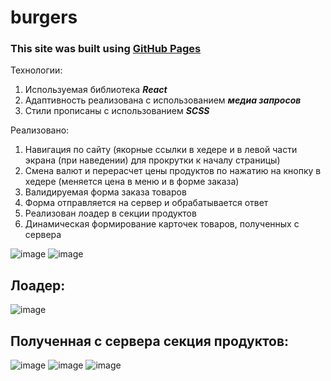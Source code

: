 # burgers

### **This site was built using [GitHub Pages](https://ilavr18.github.io/burgers/)**

Технологии:
1. Используемая библиотека ***React***
2. Адаптивность реализована с использованием ***медиа запросов***
3. Стили прописаны с использованием ***SCSS***

Реализовано:
1. Навигация по сайту (якорные ссылки в хедере и в левой части экрана (при наведении) для прокрутки к началу страницы)
2. Смена валют и перерасчет цены продуктов по нажатию на кнопку в хедере (меняется цена в меню и в форме заказа)
3. Валидируемая форма заказа товаров
4. Форма отправляется на сервер и обрабатывается ответ
5. Реализован лоадер в секции продуктов
6. Динамическая формирование карточек товаров, полученных с сервера

![image](https://github.com/ilavr18/burgers/assets/91897771/2e7c3eb3-7e2c-4086-b3aa-92b803ade6df)
![image](https://github.com/ilavr18/burgers/assets/91897771/63621556-560f-4be9-b923-9bfbea021210)
## Лоадер:
![image](https://github.com/ilavr18/burgers/assets/91897771/f04ec587-bcfe-42dc-8bbb-3fa71d1766f8)
## Полученная с сервера секция продуктов:
![image](https://github.com/ilavr18/burgers/assets/91897771/4d6cc933-30df-4703-8edc-f26bb6471752)
![image](https://github.com/ilavr18/burgers/assets/91897771/35f34542-31c0-4c84-8edb-6b5fbd0abc71)
![image](https://github.com/ilavr18/burgers/assets/91897771/eb8c84f8-9eaa-4873-ae1c-148e132bdd5e)
